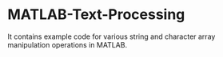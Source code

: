 # MATLAB-Text-Processing
It contains example code for various string and character array manipulation operations in MATLAB.
